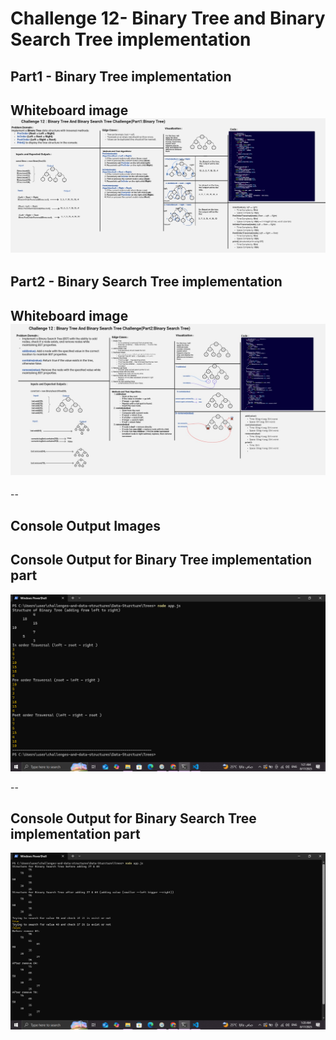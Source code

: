 # Challenge 12- Binary Tree and Binary Search Tree implementation

## Part1 - Binary Tree implementation

## Whiteboard image ![ Binary Tree implementation](./docs/BinaryTree-whiteboard.jpg)

## Part2 - Binary Search Tree  implementation

## Whiteboard image ![ Binary Search Tree implementation](./docs/BinarySearchTree-whiteboard.jpg)

--

## Console Output Images

## Console Output for Binary Tree implementation part

![Console Output](./docs/Console-output-BinaryTree.png)

--

## Console Output for Binary Search Tree  implementation part

![Console Output](./docs/Console-outputBinarySearchTree.png)
